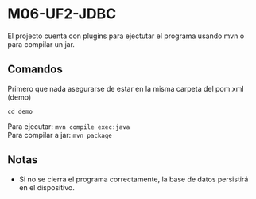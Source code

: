 # M06-UF2-JDBC

El projecto cuenta con plugins para ejectutar el programa usando mvn o para compilar un jar.

## Comandos 

Primero que nada asegurarse de estar en la misma carpeta del pom.xml (demo)

`cd demo` <br>

Para ejecutar: `mvn compile exec:java`<br>
Para compilar a jar: `mvn package`<br>


## Notas

- Si no se cierra el programa correctamente, la base de datos persistirá en el dispositivo.

